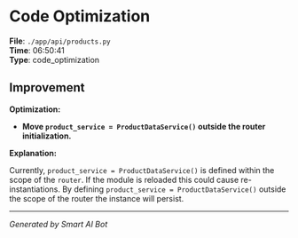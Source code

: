 # Code Optimization

**File**: `./app/api/products.py`  
**Time**: 06:50:41  
**Type**: code_optimization

## Improvement

**Optimization:**

*   **Move `product_service = ProductDataService()` outside the router initialization.**

**Explanation:**

Currently, `product_service = ProductDataService()` is defined within the scope of the `router`.  If the module is reloaded this could cause re-instantiations. By defining `product_service = ProductDataService()` outside the scope of the router the instance will persist.

---
*Generated by Smart AI Bot*

